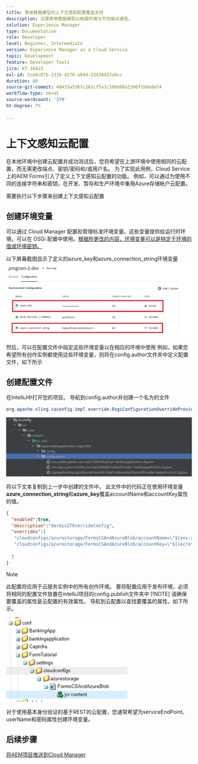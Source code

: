 ```yaml
---
title: 表单数据模型的上下文感知配置覆盖支持
description: 设置表单数据模型以根据环境与不同端点通信。
solution: Experience Manager
type: Documentation
role: Developer
level: Beginner, Intermediate
version: Experience Manager as a Cloud Service
topic: Development
feature: Developer Tools
jira: KT-10423
exl-id: 2ce0c07b-1316-4170-a84d-23430437a9cc
duration: 80
source-git-commit: 48433a5367c281cf5a1c106b08a1306f1b0e8ef4
workflow-type: tm+mt
source-wordcount: '379'
ht-degree: 7%

---
```


# 上下文感知云配置

在本地环境中创建云配置并成功测试后，您将希望在上游环境中使用相同的云配置，而无需更改端点、密钥/密码和/或用户名。 为了实现此用例，Cloud Service上的AEM Forms引入了定义上下文感知云配置的功能。
例如，可以通过为使用不同的连接字符串和密钥，在开发、暂存和生产环境中重用Azure存储帐户云配置。

需要执行以下步骤来创建上下文感知云配置

## 创建环境变量

可以通过 Cloud Manager 配置和管理标准环境变量。这些变量提供给运行时环境，可以在 OSGi 配置中使用。[根据所更改的内容，环境变量可以是特定于环境的值或环境密钥。](https://experienceleague.adobe.com/docs/experience-manager-cloud-service/content/implementing/using-cloud-manager/environment-variables.html?lang=zh-Hans)



以下屏幕截图显示了定义的azure_key和azure_connection_string环境变量
![environment_variables](assets/environment-variables.png)

然后，可以在配置文件中指定这些环境变量以在相应的环境中使用
例如，如果您希望所有创作实例都使用这些环境变量，则将在config.author文件夹中定义配置文件，如下所示

## 创建配置文件

在IntelliJ中打开您的项目。 导航到config.author并创建一个名为的文件

```java
org.apache.sling.caconfig.impl.override.OsgiConfigurationOverrideProvider-integrationTest.cfg.json
```

![config.author](assets/config-author.png)

将以下文本复制到上一步中创建的文件中。 此文件中的代码正在使用环境变量&#x200B;**azure_connection_string**&#x200B;和&#x200B;**azure_key**&#x200B;覆盖accountName和accountKey属性的值。

```json
{
  "enabled":true,
  "description":"dermisITOverrideConfig",
  "overrides":[
   "cloudconfigs/azurestorage/FormsCSAndAzureBlob/accountName=\"$[env:azure_connection_string]\"",
   "cloudconfigs/azurestorage/FormsCSAndAzureBlob/accountKey=\"$[secret:azure_key]\""

  ]
}
```

>[!NOTE]
>
>此配置将应用于云服务实例中的所有创作环境。 要将配置应用于发布环境，必须将相同的配置文件放置在intelliJ项目的config.publish文件夹中
>[!NOTE]
> 请确保要覆盖的属性是云配置的有效属性。 导航到云配置以查找要覆盖的属性，如下所示。

![云配置属性](assets/cloud-config-properties.png)

对于使用基本身份验证的基于REST的云配置，您通常希望为serviceEndPoint、userName和密码属性创建环境变量。

## 后续步骤

[将AEM项目推送到Cloud Manager](./push-project-to-cloud-manager-git.md)
